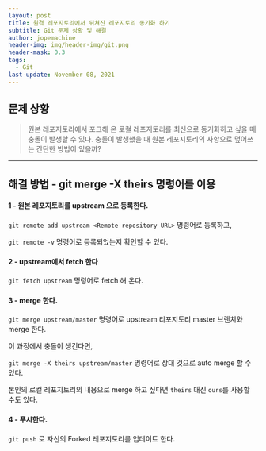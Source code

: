 ```yaml
---
layout: post
title: 원격 레포지토리에서 뒤쳐진 레포지토리 동기화 하기
subtitle: Git 문제 상황 및 해결
author: jopemachine
header-img: img/header-img/git.png
header-mask: 0.3
tags:
  - Git
last-update: November 08, 2021
---
```


## 문제 상황 

<blockquote>
원본 레포지토리에서 포크해 온 로컬 레포지토리를 최신으로 동기화하고 싶을 때 충돌이 발생할 수 있다.
충돌이 발생했을 때 원본 레포지토리의 사항으로 덮어쓰는 간단한 방법이 있을까?
</blockquote>

<hr>

## 해결 방법 - git merge -X theirs 명령어를 이용

<h4>1 - 원본 레포지토리를 upstream 으로 등록한다.</h4>

`git remote add upstream <Remote repository URL>` 명령어로 등록하고,

`git remote -v` 명령어로 등록되었는지 확인할 수 있다.

<h4>2 - upstream에서 fetch 한다</h4>

`git fetch upstream` 명령어로 fetch 해 온다.

<h4>3 - merge 한다.</h4>

`git merge upstream/master` 명령어로 upstream 리포지토리 master 브랜치와 merge 한다.

이 과정에서 충돌이 생긴다면,

`git merge -X theirs upstream/master` 명령어로 상대 것으로 auto merge 할 수 있다.

본인의 로컬 레포지토리의 내용으로 merge 하고 싶다면 `theirs` 대신 `ours`를 사용할 수도 있다.

<h4>4 - 푸시한다.</h4>

`git push` 로 자신의 Forked 레포지토리를 업데이트 한다.
